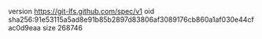 version https://git-lfs.github.com/spec/v1
oid sha256:91e53115a5ad8e91b85b2897d83806af3089176cb860a1af030e44cfac0d9eaa
size 268746
